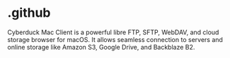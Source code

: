 # .github
Cyberduck Mac Client is a powerful libre FTP, SFTP, WebDAV, and cloud storage browser for macOS. It allows seamless connection to servers and online storage like Amazon S3, Google Drive, and Backblaze B2. 
